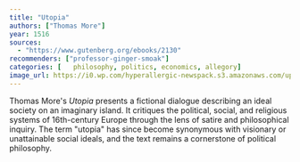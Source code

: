 ```yaml
---
title: "Utopia"
authors: ["Thomas More"]
year: 1516
sources:
  - "https://www.gutenberg.org/ebooks/2130"
recommenders: ["professor-ginger-smoak"]
categories: [	philosophy, politics, economics, allegory]
image_url: https://i0.wp.com/hyperallergic-newspack.s3.amazonaws.com/uploads/2016/12/thomasmorusutopia-720x1020.jpg?resize=720%2C1020&quality=90
---
```


Thomas More's *Utopia* presents a fictional dialogue describing an ideal society on an imaginary island. It critiques the political, social, and religious systems of 16th-century Europe through the lens of satire and philosophical inquiry. The term "utopia" has since become synonymous with visionary or unattainable social ideals, and the text remains a cornerstone of political philosophy.
